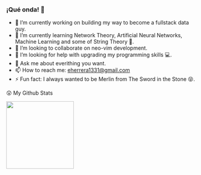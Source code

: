 ### ¡Qué onda! 👋

<!--
**emilianolel/emilianolel** is a ✨ _special_ ✨ repository because its `README.md` (this file) appears on your GitHub profile.

Here are some ideas to get you started:

-->

- 🔭 I’m currently working on building my way to become a fullstack data guy.
- 🌱 I’m currently learning Network Theory, Artificial Neural Networks, Machine Learning and some of String Theory :moyai:.
- 👯 I’m looking to collaborate on neo-vim development.
- 🤔 I’m looking for help with upgrading my programming skills :computer:.
- 💬 Ask me about everithing you want.
- 📫 How to reach me: eherrera1331@gmail.com
- ⚡ Fun fact: I always wanted to be Merlin from The Sword in the Stone :stuck_out_tongue_closed_eyes:.

:astonished: My Github Stats 

<img height="180em" src="https://github-readme-stats.vercel.app/api?username=emilianolel&show_icons=true&hide_border=true&&count_private=true&include_all_commits=true" />


